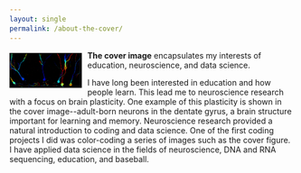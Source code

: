 ```yaml
---
layout: single
permalink: /about-the-cover/
---
```


<img src="/assets/BL,CMZ_DGcolorCodedRep_B_forBlog.jpg" alt="BL,CMZ"  title="Image series by CMZ, color-coding by BL" align="left" width="25%" style="float: left; margin: 4px 10px 0px 0px; border: 1px solid #000000;"> **The cover image** encapsulates my interests of education, neuroscience, and data science.

I have long been interested in education and how people learn. This lead me to neuroscience research with a focus on brain plasticity. One example of this plasticity is shown in the cover image--adult-born neurons in the dentate gyrus, a brain structure important for learning and memory. Neuroscience research provided a natural introduction to coding and data science. One of the first coding projects I did was color-coding a series of images such as the cover figure. I have applied data science in the fields of neuroscience, DNA and RNA sequencing, education, and baseball.